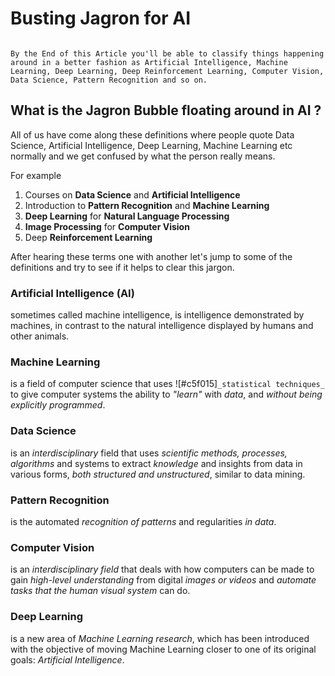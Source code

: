 # Busting Jagron for AI

```A lot of confusing terms are around us all the time, specially if a new person is trying to get into this field of Data.

By the End of this Article you'll be able to classify things happening around in a better fashion as Artificial Intelligence, Machine Learning, Deep Learning, Deep Reinforcement Learning, Computer Vision, Data Science, Pattern Recognition and so on.
```

## What is the Jagron Bubble floating around in AI ?

All of us have come along these definitions where people quote Data Science, Artificial Intelligence, Deep Learning, Machine Learning etc normally and we get confused by what the person really means.

For example
  1. Courses on **Data Science** and **Artificial Intelligence**
  2. Introduction to **Pattern Recognition** and **Machine Learning**
  3. **Deep Learning** for **Natural Language Processing**
  4. **Image Processing** for **Computer Vision**
  5. Deep **Reinforcement Learning**
  
  
After hearing these terms one with another let's jump to some of the definitions and try to see if it helps to clear this jargon.

### Artificial Intelligence (AI)
sometimes called machine intelligence, is intelligence demonstrated by machines, in contrast to the natural intelligence displayed by humans and other animals.


### Machine Learning
is a field of computer science that uses ![#c5f015]`_statistical techniques_` to give computer systems the ability to _"learn"_ with _data_, and _without being explicitly programmed_.


### Data Science
is an _interdisciplinary_ field that uses _scientific methods, processes, algorithms_ and systems to extract _knowledge_ and insights from data in various forms, _both structured and unstructured_,  similar to data mining.


### Pattern Recognition
is the automated _recognition of patterns_ and regularities _in data_.


### Computer Vision
is an _interdisciplinary field_ that deals with how computers can be made to gain _high-level understanding_ from digital _images or videos_ and _automate tasks that the human visual system_ can do.


### Deep Learning
is a new area of _Machine Learning research_, which has been introduced with the objective of moving Machine Learning closer to one of its original goals: _Artificial Intelligence_.
